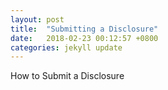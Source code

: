 ```yaml
---
layout: post
title:  "Submitting a Disclosure"
date:   2018-02-23 00:12:57 +0800
categories: jekyll update
---
```



How to Submit a Disclosure